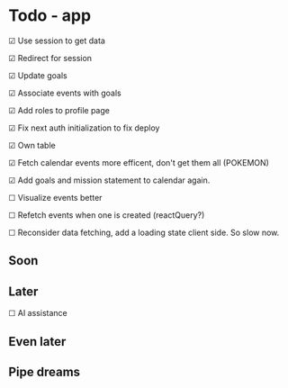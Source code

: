 # Todo - app

&#x2611; Use session to get data

&#x2611; Redirect for session

&#x2611; Update goals

&#x2611; Associate events with goals

&#x2611; Add roles to profile page 

&#x2611; Fix next auth initialization to fix deploy

&#x2611; Own table

&#x2611; Fetch calendar events more efficent, don't get them all (POKEMON)

&#x2611; Add goals and mission statement to calendar again.

&#x2610; Visualize events better

&#x2610; Refetch events when one is created (reactQuery?)


&#x2610; Reconsider data fetching, add a loading state client side. So slow now.


## Soon


## Later

&#x2610; AI assistance


## Even later

## Pipe dreams

